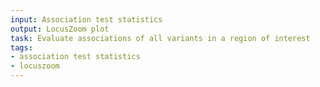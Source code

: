 ```yaml
---
input: Association test statistics
output: LocusZoom plot
task: Evaluate associations of all variants in a region of interest
tags:
- association test statistics
- locuszoom
---
```

